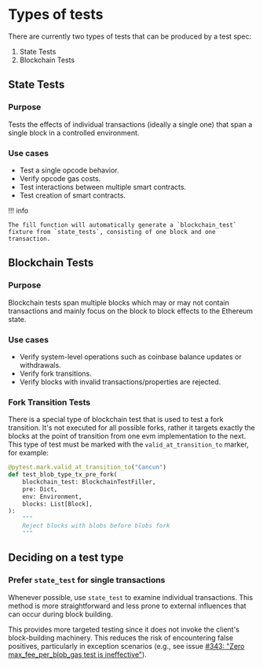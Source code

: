 # Types of tests

There are currently two types of tests that can be produced by a test spec:

1. State Tests
2. Blockchain Tests

## State Tests

### Purpose

Tests the effects of individual transactions (ideally a single one) that span a single block in a controlled environment.

### Use cases

- Test a single opcode behavior.
- Verify opcode gas costs.
- Test interactions between multiple smart contracts.
- Test creation of smart contracts.

!!! info

    The fill function will automatically generate a `blockchain_test` fixture from `state_tests`, consisting of one block and one transaction.

## Blockchain Tests

### Purpose

Blockchain tests span multiple blocks which may or may not contain transactions and mainly focus on the block to block effects to the Ethereum state.

### Use cases

- Verify system-level operations such as coinbase balance updates or withdrawals.
- Verify fork transitions.
- Verify blocks with invalid transactions/properties are rejected.

### Fork Transition Tests

There is a special type of blockchain test that is used to test a fork transition. It's not executed for all possible forks, rather it targets exactly the blocks at the point of transition from one evm implementation to the next. This type of test must be marked with the `valid_at_transition_to` marker, for example:

```python
@pytest.mark.valid_at_transition_to("Cancun")
def test_blob_type_tx_pre_fork(
    blockchain_test: BlockchainTestFiller,
    pre: Dict,
    env: Environment,
    blocks: List[Block],
):
    """
    Reject blocks with blobs before blobs fork
    """
```

## Deciding on a test type

### Prefer `state_test` for single transactions

Whenever possible, use `state_test` to examine individual transactions. This method is more straightforward and less prone to external influences that can occur during block building.

This provides more targeted testing since it does not invoke the client's block-building machinery. This reduces the risk of
encountering false positives, particularly in exception scenarios (e.g., see issue
[#343: "Zero max_fee_per_blob_gas test is ineffective"](https://github.com/ethereum/execution-spec-tests/issues/343)).
